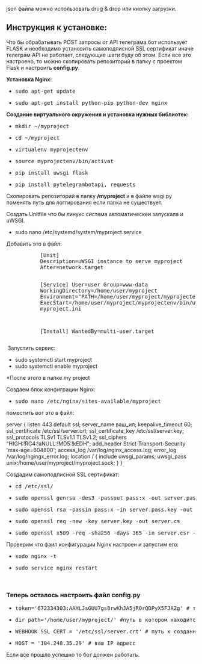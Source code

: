 
json файла можно использовать drug &amp; drop или кнопку загрузки.</h3>
<h2>Инструкция к установке:</h2>
Что бы обрабатывать POST запросы от API телеграма бот использует FLASK и необходимо установить самоподписной SSL сертификат иначе телеграм API не работает, следующие шаги буду об этом. Если все это настроено, то можно скопировать репозиторий в папку с проектом Flask и настроить <strong>config.py</strong>.

<strong>Установка Nginx:</strong>
<ul class="prefixed">
 	<li class="line">
<pre>sudo apt-get update</pre>
</li>
 	<li class="line">
<pre>sudo apt-get install python-pip python-dev nginx</pre>
</li>
</ul>
<strong>Cоздание виртуального окружения и установка нужных библиотек:</strong>
<ul class="prefixed">
 	<li class="line">
<pre>mkdir ~/<span class="highlight">myproject  </span></pre>
</li>
 	<li class="line">
<pre>cd ~/<span class="highlight">myproject</span></pre>
</li>
 	<li class="line">
<pre><span class="highlight">virtualenv myprojectenv</span></pre>
</li>
 	<li class="line">
<pre><span class="highlight">source myprojectenv/bin/activat</span></pre>
</li>
 	<li class="line">
<pre>pip install uwsgi flask</pre>
</li>
 	<li class="line">
<pre>pip install pytelegrambotapi, requests</pre>
</li>
</ul>
Скопировать репозиторий в папку <strong>/myproject </strong>и в файле wsgi.py поменять путь для логгирования если папка не существует.

Создать Unitfile что бы линукс система автоматическеи запускала и uWSGI.
<ul>
 	<li>sudo nano /etc/systemd/system/<span class="highlight">myproject</span>.service</li>
</ul>
Добавить это в файл:
<pre style="padding-left: 90px;">[Unit]
Description=uWSGI instance to serve myproject
After=network.target

[Service]
User=user
Group=www-data
WorkingDirectory=/home/user/myproject
Environment="PATH=/home/user/myproject/myprojectenv/bin"
ExecStart=/home/user/myproject/myprojectenv/bin/uwsgi --ini myproject.ini

[Install]
WantedBy=multi-user.target</pre>
<p style="padding-left: 60px;"></p>
 Запустить сервис:
<ul class="prefixed">
 	<li class="line">sudo systemctl start <span class="highlight">myproject</span></li>
 	<li class="line">sudo systemctl enable <span class="highlight">myproject</span></li>
</ul>
<span class="highlight">*После этого в папке my project </span>

Создаем блок конфиграции Nginx:
<ul>
 	<li>
<pre>sudo nano /etc/nginx/sites-available/<span class="highlight">myproject</span></pre>
</li>
</ul>
поместить вот это в файл:

server { listen 443 default ssl; server_name ваш_ип; keepalive_timeout 60; ssl_certificate /etc/ssl/server.crt; ssl_certificate_key /etc/ssl/server.key; ssl_protocols TLSv1 TLSv1.1 TLSv1.2; ssl_ciphers "HIGH:!RC4:!aNULL:!MD5:!kEDH"; add_header Strict-Transport-Security 'max-age=604800'; access_log /var/log/nginx_access.log; error_log /var/log/ngingx_error.log; location / { include uwsgi_params; uwsgi_pass unix:/home/user/myproject/myproject.sock; } }

Cоздадим самоподписной SSL сертификат:
<ul>
 	<li class="highlight">
<pre>cd /etc/ssl/</pre>
</li>
 	<li class="highlight">
<pre>sudo openssl genrsa -des3 -passout pass:x -out server.pass.key 2048</pre>
</li>
 	<li class="highlight">
<pre>sudo openssl rsa -passin pass:x -in server.pass.key -out server.key</pre>
</li>
 	<li class="highlight">
<pre>sudo openssl req -new -key server.key -out server.cs</pre>
</li>
 	<li>
<pre>sudo openssl x509 -req -sha256 -days 365 -in server.csr -signkey server.key -out server.crt</pre>
</li>
</ul>
Проверим что фаил конфигурации Nginx настроен и запустим его:
<ul>
 	<li class="highlight">
<pre>sudo nginx -t</pre>
</li>
 	<li class="highlight">
<pre>sudo service nginx restart</pre>
</li>
</ul>
&nbsp;
<h3>Теперь осталось настроить файл config.py</h3>
<ul>
 	<li>
<pre>token='672334303:AAHLJsGUU7gs8rwKhJA5jROrQDPyX5FJA2g' # токен телеграм бота</pre>
</li>
 	<li>
<pre>dir_path='/home/user/myproject/' #путь в котором находится ваш проект, если это не myproject то нужно поменять</pre>
</li>
 	<li>
<pre>WEBHOOK_SSL_CERT = '/etc/ssl/server.crt' # путь к созданным SSL сертификатам</pre>
</li>
 	<li>
<pre>HOST = '104.248.35.29' # ваш IP адресс</pre>
</li>
</ul>
Если все прошло успешно то бот должен работать.
